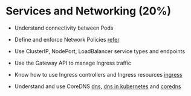# Services and Networking (20%)

- Understand connectivity between Pods

- Define and enforce Network Policies [refer](network_policies.md)

- Use ClusterIP, NodePort, LoadBalancer service types and endpoints 

- Use the Gateway API to manage Ingress traffic

- Know how to use Ingress controllers and Ingress resources [ingress](ingress.md)

- Understand and use CoreDNS [dns](dns.md), [dns in kubernetes](dns_in_kubernetes.md) and [coredns](coredns_in_kubernetes.md)